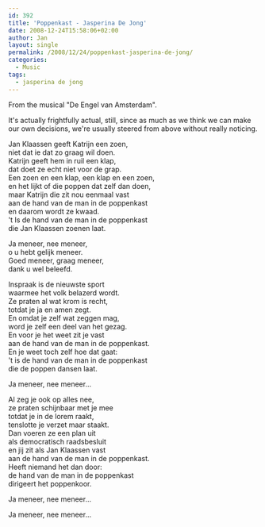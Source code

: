 ```yaml
---
id: 392
title: 'Poppenkast - Jasperina De Jong'
date: 2008-12-24T15:58:06+02:00
author: Jan
layout: single
permalink: /2008/12/24/poppenkast-jasperina-de-jong/
categories:
  - Music
tags:
  - jasperina de jong
---
```

From the musical "De Engel van Amsterdam". 

It's actually frightfully actual, still, since as much as we think we can make our own decisions, we're usually steered from above without really noticing.

Jan Klaassen geeft Katrijn een zoen,  
niet dat ie dat zo graag wil doen.  
Katrijn geeft hem in ruil een klap,  
dat doet ze echt niet voor de grap.  
Een zoen en een klap, een klap en een zoen,  
en het lijkt of die poppen dat zelf dan doen,  
maar Katrijn die zit nou eenmaal vast  
aan de hand van de man in de poppenkast  
en daarom wordt ze kwaad.  
't Is de hand van de man in de poppenkast  
die Jan Klaassen zoenen laat.

Ja meneer, nee meneer,  
o u hebt gelijk meneer.  
Goed meneer, graag meneer,  
dank u wel beleefd.

Inspraak is de nieuwste sport  
waarmee het volk belazerd wordt.  
Ze praten al wat krom is recht,  
totdat je ja en amen zegt.  
En omdat je zelf wat zeggen mag,  
word je zelf een deel van het gezag.  
En voor je het weet zit je vast  
aan de hand van de man in de poppenkast.  
En je weet toch zelf hoe dat gaat:  
't is de hand van de man in de poppenkast  
die de poppen dansen laat.

Ja meneer, nee meneer...

Al zeg je ook op alles nee,  
ze praten schijnbaar met je mee  
totdat je in de lorem raakt,  
tenslotte je verzet maar staakt.  
Dan voeren ze een plan uit  
als democratisch raadsbesluit  
en jij zit als Jan Klaassen vast  
aan de hand van de man in de poppenkast.  
Heeft niemand het dan door:  
de hand van de man in de poppenkast  
dirigeert het poppenkoor.

Ja meneer, nee meneer...

Ja meneer, nee meneer...
